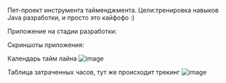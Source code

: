
Пет-проект инструмента тайменджмента.
Цели:тренировка навыков Java разработки, и просто это кайфофо :)


Приложение на стадии разработки:

Скриншоты приложения:

Календарь тайм лайна
![image](https://github.com/user-attachments/assets/40701a20-b095-454f-ab01-659365166ced)

Таблица затраченных часов, тут же происходит трекинг
![image](https://github.com/user-attachments/assets/ee3d3c3b-ae83-497e-862c-9ac42d19d33d)

